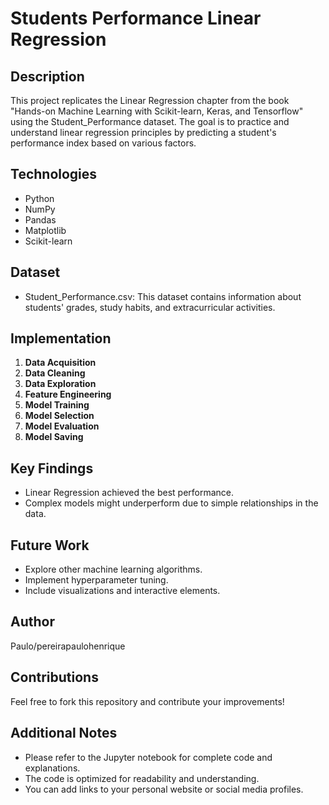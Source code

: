 # Students Performance Linear Regression

## Description
This project replicates the Linear Regression chapter from the book "Hands-on Machine Learning with Scikit-learn, Keras, and Tensorflow" using the Student_Performance dataset. The goal is to practice and understand linear regression principles by predicting a student's performance index based on various factors.

## Technologies
- Python
- NumPy
- Pandas
- Matplotlib
- Scikit-learn

## Dataset
- Student_Performance.csv: This dataset contains information about students' grades, study habits, and extracurricular activities.

## Implementation
1. **Data Acquisition**
2. **Data Cleaning**
3. **Data Exploration**
4. **Feature Engineering**
5. **Model Training**
6. **Model Selection**
7. **Model Evaluation**
8. **Model Saving**

## Key Findings
- Linear Regression achieved the best performance.
- Complex models might underperform due to simple relationships in the data.

## Future Work
- Explore other machine learning algorithms.
- Implement hyperparameter tuning.
- Include visualizations and interactive elements.

## Author
Paulo/pereirapaulohenrique

## Contributions
Feel free to fork this repository and contribute your improvements!

## Additional Notes
- Please refer to the Jupyter notebook for complete code and explanations.
- The code is optimized for readability and understanding.
- You can add links to your personal website or social media profiles.

